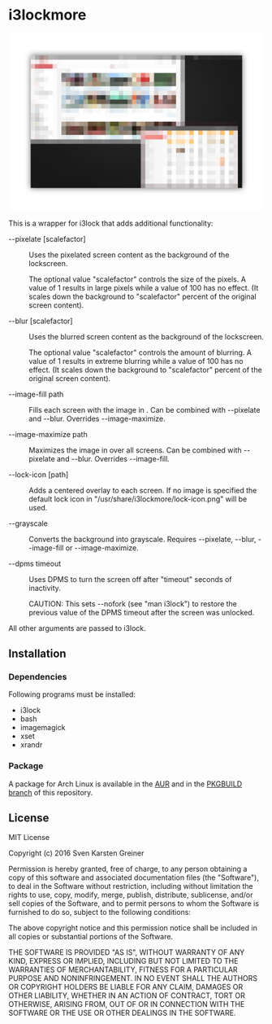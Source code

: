 # i3lockmore

<div align="center"><img src="https://raw.githubusercontent.com/SammysHP/i3lockmore/readme-assets/i3lockmore.png" /></div>

This is a wrapper for i3lock that adds additional functionality:

<dl>
    <dt>--pixelate [scalefactor]</dt>
    <dd>
        <p>Uses the pixelated screen content as the background of the lockscreen.</p>
        <p>The optional value "scalefactor" controls the size of the pixels. A value
        of 1 results in large pixels while a value of 100 has no effect.
        (It scales down the background to "scalefactor" percent of the original
        screen content).</p>
    </dd>
    <dt>--blur [scalefactor]</dt>
    <dd>
        <p>Uses the blurred screen content as the background of the lockscreen.</p>
        <p>The optional value "scalefactor" controls the amount of blurring. A value
        of 1 results in extreme blurring while a value of 100 has no effect.
        (It scales down the background to "scalefactor" percent of the original
        screen content).</p>
    </dd>
    <dt>--image-fill path</dt>
    <dd>
        <p>Fills each screen with the image in <path>. Can be combined with
        --pixelate and --blur. Overrides --image-maximize.</p>
    </dd>
    <dt>--image-maximize path</dt>
    <dd>
        <p>Maximizes the image in <path> over all screens. Can be combined with
        --pixelate and --blur. Overrides --image-fill.</p>
    </dd>
    <dt>--lock-icon [path]</dt>
    <dd>
        <p>Adds a centered overlay to each screen. If no image is specified the
        default lock icon in "/usr/share/i3lockmore/lock-icon.png" will be used.</p>
    </dd>
    <dt>--grayscale</dt>
    <dd>
        <p>Converts the background into grayscale. Requires --pixelate, --blur,
        --image-fill or --image-maximize.</p>
    </dd>
    <dt>--dpms timeout</dt>
    <dd>
        <p>Uses DPMS to turn the screen off after "timeout" seconds of inactivity.</p>
        <p>CAUTION: This sets --nofork (see "man i3lock") to restore the previous
        value of the DPMS timeout after the screen was unlocked.</p>
    </dd>
</dl>

All other arguments are passed to i3lock.


## Installation

### Dependencies

Following programs must be installed:

- i3lock
- bash
- imagemagick
- xset
- xrandr

### Package

A package for Arch Linux is available in the [AUR](https://aur.archlinux.org/packages/i3lockmore-git/) and in the [PKGBUILD branch](https://github.com/SammysHP/i3lockmore/tree/PKGBUILD) of this repository.


## License

MIT License

Copyright (c) 2016 Sven Karsten Greiner

Permission is hereby granted, free of charge, to any person obtaining a copy
of this software and associated documentation files (the "Software"), to deal
in the Software without restriction, including without limitation the rights
to use, copy, modify, merge, publish, distribute, sublicense, and/or sell
copies of the Software, and to permit persons to whom the Software is
furnished to do so, subject to the following conditions:

The above copyright notice and this permission notice shall be included in all
copies or substantial portions of the Software.

THE SOFTWARE IS PROVIDED "AS IS", WITHOUT WARRANTY OF ANY KIND, EXPRESS OR
IMPLIED, INCLUDING BUT NOT LIMITED TO THE WARRANTIES OF MERCHANTABILITY,
FITNESS FOR A PARTICULAR PURPOSE AND NONINFRINGEMENT. IN NO EVENT SHALL THE
AUTHORS OR COPYRIGHT HOLDERS BE LIABLE FOR ANY CLAIM, DAMAGES OR OTHER
LIABILITY, WHETHER IN AN ACTION OF CONTRACT, TORT OR OTHERWISE, ARISING FROM,
OUT OF OR IN CONNECTION WITH THE SOFTWARE OR THE USE OR OTHER DEALINGS IN THE
SOFTWARE.
